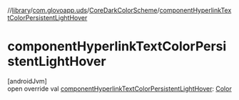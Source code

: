 //[library](../../../index.md)/[com.glovoapp.uds](../index.md)/[CoreDarkColorScheme](index.md)/[componentHyperlinkTextColorPersistentLightHover](component-hyperlink-text-color-persistent-light-hover.md)

# componentHyperlinkTextColorPersistentLightHover

[androidJvm]\
open override val [componentHyperlinkTextColorPersistentLightHover](component-hyperlink-text-color-persistent-light-hover.md): [Color](https://developer.android.com/reference/kotlin/androidx/compose/ui/graphics/Color.html)
